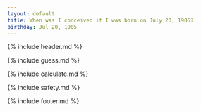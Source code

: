 ```yaml
---
layout: default
title: When was I conceived if I was born on July 20, 1905?
birthday: Jul 20, 1905
---
```


{% include header.md %}

{% include guess.md %}

{% include calculate.md %}

{% include safety.md %}

{% include footer.md %}



